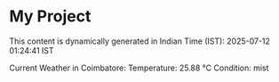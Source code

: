 # My Project

This content is dynamically generated in Indian Time (IST): 2025-07-12 01:24:41 IST


Current Weather in Coimbatore:
Temperature: 25.88 °C
Condition: mist
